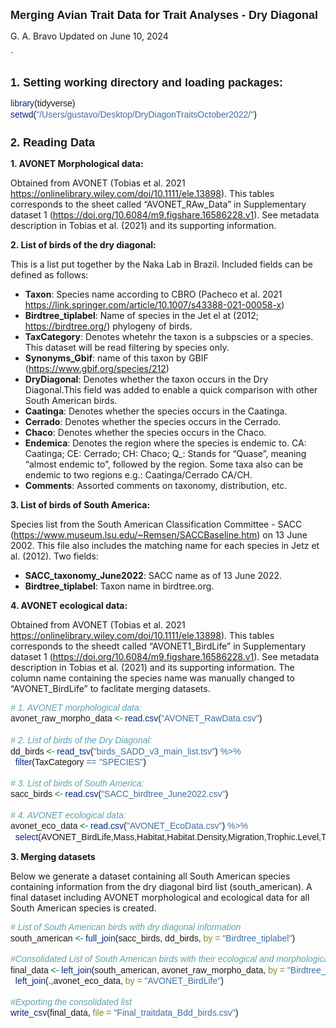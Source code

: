 Merging Avian Trait Data for Trait Analyses - Dry Diagonal
================
G. A. Bravo
Updated on June 10, 2024

\`
<style type="text/css">
&#10;body{ /* Normal  */
      font-size: 14px;
  }
td {  /* Table  */
  font-size: 10px;
}
h1.title {
  font-size: 22px;
  color: DarkBlue;
  font-family: Arial, Helvetica, sans-serif;
}
h1 { /* Header 1 */
  font-size: 18px;
  font-weight: bold;
  font-family: Arial, Helvetica, sans-serif;
}
h2 { /* Header 2 */
  font-size: 16px;
  font-family: Arial, Helvetica, sans-serif;
  font-style: oblique;
}
h3 { /* Header 3 */
  font-size: 14px;
  font-family: Arial, Helvetica, sans-serif;
  font-style: oblique;
}
code.r{ /* Code block */
    font-size: 14px;
    font-family: Arial, Helvetica, sans-serif;
    font-stretch: expanded;
}
pre { /* Code block - determines code spacing between lines */
    font-size: 14px;
    font-family: Arial, Helvetica, sans-serif;
}
</style>

# 1. Setting working directory and loading packages:

``` r
library(tidyverse)
setwd("/Users/gustavo/Desktop/DryDiagonTraitsOctober2022/")
```

# 2. Reading Data

**1. AVONET Morphological data:**

Obtained from AVONET (Tobias et al. 2021
<https://onlinelibrary.wiley.com/doi/10.1111/ele.13898>). This tables
corresponds to the sheet called “AVONET_RAw_Data” in Supplementary
dataset 1 (<https://doi.org/10.6084/m9.figshare.16586228.v1>). See
metadata description in Tobias et al. (2021) and its supporting
information.

**2. List of birds of the dry diagonal:**

This is a list put together by the Naka Lab in Brazil. Included fields
can be defined as follows:

- **Taxon**: Species name according to CBRO (Pacheco et al. 2021
  <https://link.springer.com/article/10.1007/s43388-021-00058-x>)
- **Birdtree_tiplabel**: Name of species in the Jet el at (2012;
  <https://birdtree.org/>) phylogeny of birds.
- **TaxCategory**: Denotes whetehr the taxon is a subpscies or a
  species. This dataset will be read filtering by species only.
- **Synonyms_Gbif**: name of this taxon by GBIF
  (<https://www.gbif.org/species/212>)
- **DryDiagonal**: Denotes whether the taxon occurs in the Dry
  Diagonal.This field was added to enable a quick comparison with other
  South American birds.
- **Caatinga**: Denotes whether the species occurs in the Caatinga.
- **Cerrado**: Denotes whether the species occurs in the Cerrado.
- **Chaco**: Denotes whether the species occurs in the Chaco.
- **Endemica**: Denotes the region where the species is endemic to. CA:
  Caatinga; CE: Cerrado; CH: Chaco; Q\_: Stands for “Quase”, meaning
  “almost endemic to”, followed by the region. Some taxa also can be
  endemic to two regions e.g.: Caatinga/Cerrado CA/CH.
- **Comments**: Assorted comments on taxonomy, distribution, etc.

**3. List of birds of South America:**

Species list from the South American Classification Committee - SACC
(<https://www.museum.lsu.edu/~Remsen/SACCBaseline.htm>) on 13 June 2002.
This file also includes the matching name for each species in Jetz et
al. (2012). Two fields:

- **SACC_taxonomy_June2022**: SACC name as of 13 June 2022.
- **Birdtree_tiplabel**: Taxon name in birdtree.org.

**4. AVONET ecological data:**

Obtained from AVONET (Tobias et al. 2021
<https://onlinelibrary.wiley.com/doi/10.1111/ele.13898>). This tables
corresponds to the sheedt called “AVONET1_BirdLife” in Supplementary
dataset 1 (<https://doi.org/10.6084/m9.figshare.16586228.v1>). See
metadata description in Tobias et al. (2021) and its supporting
information. The column name containing the species name was manually
changed to “AVONET_BirdLife” to faclitate merging datasets.

``` r
# 1. AVONET morphological data:
avonet_raw_morpho_data <- read.csv("AVONET_RawData.csv")
  
# 2. List of birds of the Dry Diagonal:
dd_birds <- read_tsv("birds_SADD_v3_main_list.tsv") %>%
  filter(TaxCategory == "SPECIES")

# 3. List of birds of South America:
sacc_birds <- read.csv("SACC_birdtree_June2022.csv")

# 4. AVONET ecological data:
avonet_eco_data <- read.csv("AVONET_EcoData.csv") %>% 
  select(AVONET_BirdLife,Mass,Habitat,Habitat.Density,Migration,Trophic.Level,Trophic.Niche,Primary.Lifestyle,Min.Latitude,Max.Latitude,Centroid.Latitude,Centroid.Longitude,Range.Size)
```

**3. Merging datasets**

Below we generate a dataset containing all South American species
containing information from the dry diagonal bird list (south_american).
A final dataset including AVONET morphological and ecological data for
all South American species is created.

``` r
# List of South American birds with dry diagonal information
south_american <- full_join(sacc_birds, dd_birds, by = "Birdtree_tiplabel")

#Consolidated List of South American birds with their ecological and morphological data from AVONET.
final_data <- left_join(south_american, avonet_raw_morpho_data, by = "Birdtree_tiplabel") %>% 
  left_join(.,avonet_eco_data, by = "AVONET_BirdLife")

#Exporting the consolidated list
write_csv(final_data, file = "Final_traitdata_Bdd_birds.csv")
```
